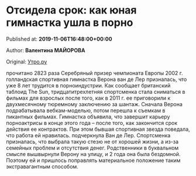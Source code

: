 
# Отсидела срок: как юная гимнастка ушла в порно

Published at: **2019-11-06T16:48:00+00:00**

Author: **Валентина МАЙОРОВА**

Original: [Утро.ру](https://utro.ru/showbiz/2019/11/06/1423568.shtml)

прочитано 2823 раза
Серебряный призер чемпионата Европы 2002 г. голландская спортивная гимнастка Верона ван де Лер призналась, что уже 8 лет трудится в порноиндустрии.
Как сообщает британский таблоид The Sun, тридцатитрехлетняя спортсменка стала сниматься в фильмах для взрослых после того, как в 2011 г. ее приговорили к двухмесячному тюремному заключению за шантаж. Сначала Верона подрабатывала вебкам-моделью, потом перешла к съемкам в пикантных фильмах.
Гимнастка объявила, что завершит карьеру порноактрисы в конце этого года – после того, как закончится срок действия ее контрактов. При этом бывшая спортивная звезда поведала, что работа ей нравилась.
подчеркнула Ван де Лер.
Спортсменка призналась, что выбрала такую стезю не от хорошей жизни, а из-за семейных проблем и отсутствия денег. Родственники в буквальном смысле вышвырнули Верону на улицу, и 2 года она была бездомной. Поэтому ей и пришлось поправлять материальное положение таким экстравагантным способом.
